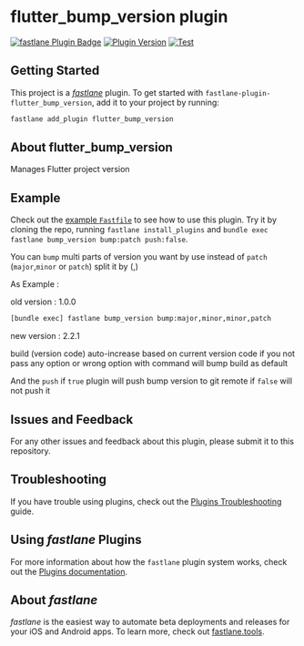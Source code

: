 # flutter_bump_version plugin

[![fastlane Plugin Badge](https://rawcdn.githack.com/fastlane/fastlane/master/fastlane/assets/plugin-badge.svg)](https://rubygems.org/gems/fastlane-plugin-flutter_bump_version)
[![Plugin Version](https://badge.fury.io/rb/fastlane-plugin-flutter_bump_version.svg)](https://badge.fury.io/rb/fastlane-plugin-flutter_bump_version)
[![Test](https://github.com/M97Chahboun/fastlane-plugin-flutter_bump_version/actions/workflows/test.yml/badge.svg)](https://github.com/M97Chahboun/fastlane-plugin-flutter_bump_version/actions/workflows/test.yml)
## Getting Started

This project is a [_fastlane_](https://github.com/fastlane/fastlane) plugin. To get started with `fastlane-plugin-flutter_bump_version`, add it to your project by running:

```bash
fastlane add_plugin flutter_bump_version
```

## About flutter_bump_version

Manages Flutter project version

## Example

Check out the [example `Fastfile`](fastlane/Fastfile) to see how to use this plugin. Try it by cloning the repo, running `fastlane install_plugins` and `bundle exec fastlane bump_version bump:patch push:false`.

You can `bump` multi parts of version you want by use instead of `patch` (`major`,`minor` or `patch`) split it by (,)

As Example :

old version : 1.0.0

```sh
[bundle exec] fastlane bump_version bump:major,minor,minor,patch
```
new version : 2.2.1

build (version code) auto-increase based on current version code
if you not pass any option or wrong option with command will bump build as default

And the `push` if `true` plugin will push bump version to git remote if `false` will not push it

## Issues and Feedback

For any other issues and feedback about this plugin, please submit it to this repository.

## Troubleshooting

If you have trouble using plugins, check out the [Plugins Troubleshooting](https://docs.fastlane.tools/plugins/plugins-troubleshooting/) guide.

## Using _fastlane_ Plugins

For more information about how the `fastlane` plugin system works, check out the [Plugins documentation](https://docs.fastlane.tools/plugins/create-plugin/).

## About _fastlane_

_fastlane_ is the easiest way to automate beta deployments and releases for your iOS and Android apps. To learn more, check out [fastlane.tools](https://fastlane.tools).

